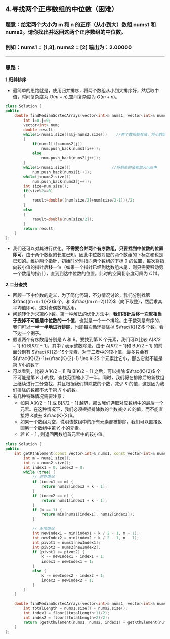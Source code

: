 ## 4.寻找两个正序数组的中位数（困难）

### 题意：给定两个大小为 m 和 n 的正序（从小到大）数组 nums1 和 nums2。请你找出并返回这两个正序数组的中位数。

### 例如：nums1 = [1,3], nums2 = [2] 输出为：2.00000

***

### 思路：

**1.归并排序**

* 最简单的思路就是，使用归并排序，将两个数组从小到大排序好，然后取中值，时间复杂度为 ${O(m+n)}$,空间复杂度为 ${O(m+n)}$。 

```CPP
class Solution {
public:
    double findMedianSortedArrays(vector<int>& nums1, vector<int>& nums2) {
        int i=0,j=0;
        vector<int> num;
        double result;
        while(i<nums1.size()&&j<nums2.size())    //两个数组都有值，将小的值先进入num数组中
        {
            if(nums1[i]<=nums2[j])
                num.push_back(nums1[i++]);
            else
                num.push_back(nums2[j++]);
        }
        while(i<nums1.size())                  //将剩余的值都放入num中
            num.push_back(nums1[i++]);
        while(j<nums2.size())
            num.push_back(nums2[j++]);
        int size=num.size();
        if(size%2==0)
        {
            result=double((num[size/2]+num[size/2-1]))/2;
        }
        else
        {
            result=double(num[size/2]);
        }
        return result;
    }
};
```

* 我们还可以对其进行优化。**不需要合并两个有序数组，只要找到中位数的位置即可**。由于两个数组的长度已知，因此中位数对应的两个数组的下标之和也是已知的。维护两个指针，初始时分别指向两个数组的下标 0 的位置，每次将指向较小值的指针后移一位（如果一个指针已经到达数组末尾，则只需要移动另一个数组的指针），直到到达中位数的位置。此时的空间复杂度可降为 ${O(1)}$。  



**2.二分查找**

* 回顾一下中位数的定义，为了简化代码，不分情况讨论，我们分别找第 $\frac{(m+n+1)}{2}$ 个，和 $\frac{(m+n+2)}{2}$（向下取整），然后求其平均值即可，这对奇偶数均适用。  
* 问题转化为求第$K$小数。第一种解法的优化方法中，**我们指针后移一次就相当于去掉不可能是中位数的一个值**，也就是一个一个排除。由于数列是有序的，我们可以**一半一半地进行排除**，也即每次循环排除掉 $\frac{K}{2}$ 个数。看下边一个例子。  
* 假设两个有序数组分别是 $\text{A}$ 和 $\text{B}$。要找到第 K 个元素，我们可以比较 $\text{A}[K/2-1]$ 和 $\text{B}[K/2-1]$，其中 / 表示整数除法。由于 $\text{A}[K/2-1]$和 $\text{B}[K/2-1]$ 的前面分别有 $\frac{K}{2}-1$个元素，对于二者中的较小值，最多只会有 $(\frac{K}{2}-1)+(\frac{K}{2}-1) \leq K-2$ 个元素比它小，那么它就不能是第 $K$小的数了  
* 可以看到，比较 $\text{A}[K/2-1]$ 和 $\text{B}[K/2-1]$ 之后，可以排除 $\frac{K}{2}$ 个不可能是第 $K$ 小的数，查找范围缩小了一半。同时，我们将在排除后的新数组上继续进行二分查找，并且根据我们排除数的个数，减少 $K$ 的值，这是因为我们排除的数都不大于第 $K$ 小的数。   
* 有几种特殊情况需要注意：
  * 如果 $\text{A}[K/2-1]$ 或 $\text{B}[K/2-1]$ 越界，那么我们选取对应数组中的最后一个元素。在这种情况下，我们必须根据排除数的个数减少 $K$ 的值，而不能直接将 $K$减去 $\frac{K}{2}$。  
  * 如果一个数组为空，说明该数组中的所有元素都被排除，我们可以直接返回另一个数组中第 $K$ 小的元素。  
  * 若 $K = 1$ , 则返回两数组首元素中的较小值。  

```CPP
class Solution {
public:
    int getKthElement(const vector<int>& nums1, const vector<int>& nums2, int k) {
        int m = nums1.size();
        int n = nums2.size();
        int index1 = 0, index2 = 0;
        while (true) {
            // 边界情况
            if (index1 == m) {
                return nums2[index2 + k - 1];
            }
            if (index2 == n) {
                return nums1[index1 + k - 1];
            }
            if (k == 1) {
                return min(nums1[index1], nums2[index2]);
            }

            // 正常情况
            int newIndex1 = min(index1 + k / 2 - 1, m - 1);
            int newIndex2 = min(index2 + k / 2 - 1, n - 1);
            int pivot1 = nums1[newIndex1];
            int pivot2 = nums2[newIndex2];
            if (pivot1 <= pivot2) {
                k -= newIndex1 - index1 + 1;
                index1 = newIndex1 + 1;
            }
            else {
                k -= newIndex2 - index2 + 1;
                index2 = newIndex2 + 1;
            }
        }
    }

    double findMedianSortedArrays(vector<int>& nums1, vector<int>& nums2) {
        int totalLength = nums1.size() + nums2.size();
        int index1 = floor((totalLength+1)/2);
        int index2 = floor((totalLength+2)/2);
        return (getKthElement(nums1, nums2, index1) + getKthElement(nums1, nums2, index2)) / 2.0;
    }
};
```
